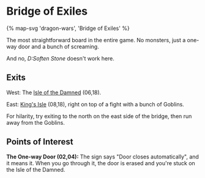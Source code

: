 # Bridge of Exiles

{% map-svg 'dragon-wars', 'Bridge of Exiles' %}

The most straightforward board in the entire game. No monsters, just a one-way door and a bunch of screaming.

And no, *D:Soften Stone* doesn't work here.

## Exits

West: The [Isle of the Damned](/dragon-wars/maps/dilmun) (06,18).

East: [King's Isle](/dragon-wars/maps/dilmun) (08,18), right on top of a fight with a bunch of Goblins.

For hilarity, try exiting to the north on the east side of the bridge, then run away from the Goblins.

## Points of Interest

**The One-way Door (02,04):** The sign says "Door closes automatically", and it means it. When you go through it, the door is erased and you're stuck on the Isle of the Damned.
